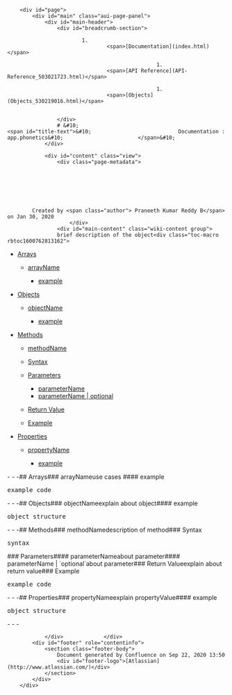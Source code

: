 
        <div id="page">
            <div id="main" class="aui-page-panel">
                <div id="main-header">
                    <div id="breadcrumb-section">
                        
                            1. 
                                    <span>[Documentation](index.html)</span>
                                
                                                    1. 
                                    <span>[API Reference](API-Reference_503021723.html)</span>
                                
                                                    1. 
                                    <span>[Objects](Objects_530219016.html)</span>
                                
                                                
                    </div>
                    # &#10;                                                <span id="title-text">&#10;                            Documentation : app.phonetics&#10;                        </span>&#10;                    
                </div>

                <div id="content" class="view">
                    <div class="page-metadata">
                        
        
    
        
    
        
        
            Created by <span class="author"> Praneeth Kumar Reddy B</span> on Jan 30, 2020
                        </div>
                    <div id="main-content" class="wiki-content group">
                    brief description of the object<div class="toc-macro rbtoc1600762813162">

- [Arrays](#app.phonetics-Arrays)
        
    - [arrayName](#app.phonetics-arrayName)
            
        - [example](#app.phonetics-example)
        
        
    

- [Objects](#app.phonetics-Objects)
        
    - [objectName](#app.phonetics-objectName)
            
        - [example](#app.phonetics-example.1)
        
        
    

- [Methods](#app.phonetics-Methods)
        
    - [methodName](#app.phonetics-methodName)
    - [Syntax](#app.phonetics-Syntax)
    - [Parameters](#app.phonetics-Parameters)
            
        - [parameterName](#app.phonetics-parameterName)
        - [parameterName | optional](#app.phonetics-parameterName|optional)
        
        
    - [Return Value](#app.phonetics-ReturnValue)
    - [Example](#app.phonetics-Example)
    

- [Properties](#app.phonetics-Properties)
        
    - [propertyName](#app.phonetics-propertyName)
            
        - [example](#app.phonetics-example.2)
        
        
    


</div>- - -## Arrays### arrayNameuse cases&nbsp;#### example<div class="code panel pdl" style="border-top-width: 1px; border-right-width: 1px; border-bottom-width: 1px; border-left-width: 1px;"><div class="codeContent panelContent pdl">
<pre class="syntaxhighlighter-pre" data-syntaxhighlighter-params="brush: java; gutter: false; theme: Confluence" data-theme="Confluence">example code</pre>
</div></div>- - -## Objects### objectNameexplain about object#### example<div class="code panel pdl" style="border-top-width: 1px; border-right-width: 1px; border-bottom-width: 1px; border-left-width: 1px;"><div class="codeContent panelContent pdl">
<pre class="syntaxhighlighter-pre" data-syntaxhighlighter-params="brush: java; gutter: false; theme: Confluence" data-theme="Confluence">object structure</pre>
</div></div>- - -## Methods### methodNamedescription of method### Syntax<div class="code panel pdl" style="border-top-width: 1px; border-right-width: 1px; border-bottom-width: 1px; border-left-width: 1px;"><div class="codeContent panelContent pdl">
<pre class="syntaxhighlighter-pre" data-syntaxhighlighter-params="brush: js; gutter: false; theme: Confluence" data-theme="Confluence">syntax</pre>
</div></div>### Parameters#### parameterNameabout parameter#### parameterName | `optional`about parameter### Return Valueexplain about return value### Example<div class="code panel pdl" style="border-top-width: 1px; border-right-width: 1px; border-bottom-width: 1px; border-left-width: 1px;"><div class="codeContent panelContent pdl">
<pre class="syntaxhighlighter-pre" data-syntaxhighlighter-params="brush: java; gutter: false; theme: Confluence" data-theme="Confluence">example code</pre>
</div></div>- - -## Properties### propertyNameexplain propertyValue#### example<div class="code panel pdl" style="border-top-width: 1px; border-right-width: 1px; border-bottom-width: 1px; border-left-width: 1px;"><div class="codeContent panelContent pdl">
<pre class="syntaxhighlighter-pre" data-syntaxhighlighter-params="brush: java; gutter: false; theme: Confluence" data-theme="Confluence">object structure</pre>
</div></div>- - -
                    </div>

                    
                                                      
                </div>             </div> 
            <div id="footer" role="contentinfo">
                <section class="footer-body">
                    Document generated by Confluence on Sep 22, 2020 13:50
                    <div id="footer-logo">[Atlassian](http://www.atlassian.com/)</div>
                </section>
            </div>
        </div>     

